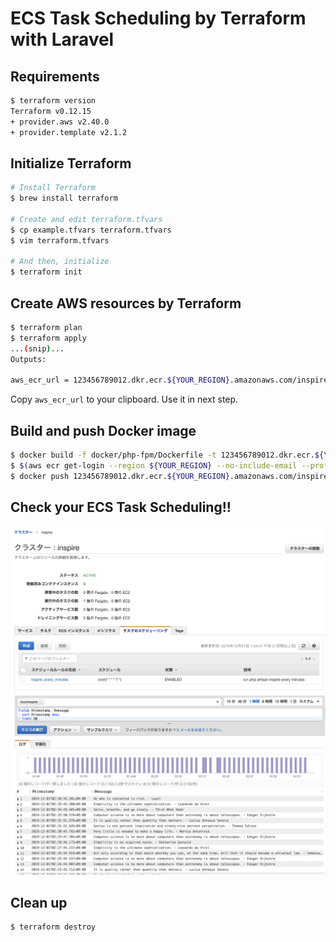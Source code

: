 ECS Task Scheduling by Terraform with Laravel
====

## Requirements

```bash
$ terraform version
Terraform v0.12.15
+ provider.aws v2.40.0
+ provider.template v2.1.2
```

## Initialize Terraform

```bash
# Install Terraform
$ brew install terraform

# Create and edit terraform.tfvars
$ cp example.tfvars terraform.tfvars
$ vim terraform.tfvars

# And then, initialize
$ terraform init
```

## Create AWS resources by Terraform

```bash
$ terraform plan
$ terraform apply
...(snip)...
Outputs:

aws_ecr_url = 123456789012.dkr.ecr.${YOUR_REGION}.amazonaws.com/inspire:latest
```

Copy `aws_ecr_url` to your clipboard.
Use it in next step.

## Build and push Docker image

```bash
$ docker build -f docker/php-fpm/Dockerfile -t 123456789012.dkr.ecr.${YOUR_REGION}.amazonaws.com/inspire:latest .
$ $(aws ecr get-login --region ${YOUR_REGION} --no-include-email --profile ${YOUR_PROFILE})
$ docker push 123456789012.dkr.ecr.${YOUR_REGION}.amazonaws.com/inspire:latest
```

## Check your ECS Task Scheduling!!
![Task Scheduling](./image/check_task_scheduling.png)
![CloudWatch Logs](./image/log.png)

## Clean up

```bash
$ terraform destroy
```